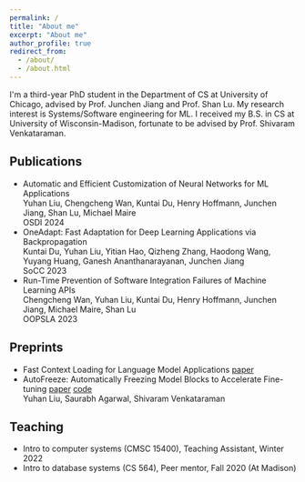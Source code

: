 ```yaml
---
permalink: /
title: "About me"
excerpt: "About me"
author_profile: true
redirect_from: 
  - /about/
  - /about.html
---
```

I'm a third-year PhD student in the Department of CS at University of Chicago, advised by Prof. Junchen Jiang and Prof. Shan Lu. My research interest is Systems/Software engineering for ML. 
I received my B.S. in CS at University of Wisconsin-Madison, fortunate to be advised by Prof. Shivaram Venkataraman. 

## Publications
- Automatic and Efficient Customization of Neural Networks for ML Applications <br />
Yuhan Liu, Chengcheng Wan, Kuntai Du, Henry Hoffmann, Junchen Jiang, Shan Lu, Michael Maire <br />
OSDI 2024 
- OneAdapt: Fast Adaptation for Deep Learning Applications via Backpropagation<br />
  Kuntai Du, Yuhan Liu, Yitian Hao, Qizheng Zhang, Haodong Wang, Yuyang Huang, Ganesh Ananthanarayanan, Junchen Jiang<br />
  SoCC 2023 
- Run-Time Prevention of Software Integration Failures of Machine Learning APIs<br />
Chengcheng Wan, Yuhan Liu, Kuntai Du, Henry Hoffmann, Junchen Jiang, Michael Maire, Shan Lu <br />
OOPSLA 2023



## Preprints
- Fast Context Loading for Language Model Applications [paper](https://arxiv.org/abs/2310.07240)
- AutoFreeze: Automatically Freezing Model Blocks to Accelerate Fine-tuning [paper](https://arxiv.org/abs/2102.01386) [code](https://github.com/YuhanLiu11/AutoFreeze) <br />
  Yuhan Liu, Saurabh Agarwal, Shivaram Venkataraman

## Teaching
- Intro to computer systems (CMSC 15400), Teaching Assistant, Winter 2022
- Intro to database systems (CS 564), Peer mentor, Fall 2020 (At Madison)
